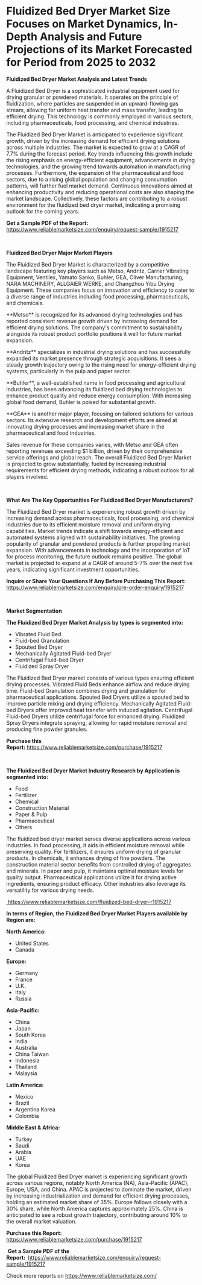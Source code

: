 <p><h1>Fluidized Bed Dryer Market Size Focuses on Market Dynamics, In-Depth Analysis and Future Projections of its Market Forecasted for Period from 2025 to 2032</h1></p><p><strong>Fluidized Bed Dryer Market Analysis and Latest Trends</strong></p>
<p><p>A Fluidized Bed Dryer is a sophisticated industrial equipment used for drying granular or powdered materials. It operates on the principle of fluidization, where particles are suspended in an upward-flowing gas stream, allowing for uniform heat transfer and mass transfer, leading to efficient drying. This technology is commonly employed in various sectors, including pharmaceuticals, food processing, and chemical industries.</p><p>The Fluidized Bed Dryer Market is anticipated to experience significant growth, driven by the increasing demand for efficient drying solutions across multiple industries. The market is expected to grow at a CAGR of 7.7% during the forecast period. Key trends influencing this growth include the rising emphasis on energy-efficient equipment, advancements in drying technologies, and the growing trend towards automation in manufacturing processes. Furthermore, the expansion of the pharmaceutical and food sectors, due to a rising global population and changing consumption patterns, will further fuel market demand. Continuous innovations aimed at enhancing productivity and reducing operational costs are also shaping the market landscape. Collectively, these factors are contributing to a robust environment for the fluidized bed dryer market, indicating a promising outlook for the coming years.</p></p>
<p><strong>Get a Sample PDF of the Report:&nbsp;</strong> <a href="https://www.reliablemarketsize.com/enquiry/request-sample/1915217?utm_campaign=2303&utm_medium=2&utm_source=Github&utm_content=ia&utm_term=20022025&utm_id=fluidized-bed-dryer">https://www.reliablemarketsize.com/enquiry/request-sample/1915217</a></p>
<p>&nbsp;</p>
<p><strong>Fluidized Bed Dryer Major Market Players</strong></p>
<p><p>The Fluidized Bed Dryer Market is characterized by a competitive landscape featuring key players such as Metso, Andritz, Carrier Vibrating Equipment, Ventilex, Yamato Sanko, Buhler, GEA, Oliver Manufacturing, NARA MACHINERY, ALLGAIER WERKE, and Changzhou Yibu Drying Equipment. These companies focus on innovation and efficiency to cater to a diverse range of industries including food processing, pharmaceuticals, and chemicals.</p><p>**Metso** is recognized for its advanced drying technologies and has reported consistent revenue growth driven by increasing demand for efficient drying solutions. The company's commitment to sustainability alongside its robust product portfolio positions it well for future market expansion.</p><p>**Andritz** specializes in industrial drying solutions and has successfully expanded its market presence through strategic acquisitions. It sees a steady growth trajectory owing to the rising need for energy-efficient drying systems, particularly in the pulp and paper sector.</p><p>**Buhler**, a well-established name in food processing and agricultural industries, has been advancing its fluidized bed drying technologies to enhance product quality and reduce energy consumption. With increasing global food demand, Buhler is poised for substantial growth.</p><p>**GEA** is another major player, focusing on tailored solutions for various sectors. Its extensive research and development efforts are aimed at innovating drying processes and increasing market share in the pharmaceutical and food industries.</p><p>Sales revenue for these companies varies, with Metso and GEA often reporting revenues exceeding $1 billion, driven by their comprehensive service offerings and global reach. The overall Fluidized Bed Dryer Market is projected to grow substantially, fueled by increasing industrial requirements for efficient drying methods, indicating a robust outlook for all players involved.</p></p>
<p>&nbsp;</p>
<p><strong>What Are The Key Opportunities For Fluidized Bed Dryer Manufacturers?</strong></p>
<p><p>The Fluidized Bed Dryer market is experiencing robust growth driven by increasing demand across pharmaceuticals, food processing, and chemical industries due to its efficient moisture removal and uniform drying capabilities. Market trends indicate a shift towards energy-efficient and automated systems aligned with sustainability initiatives. The growing popularity of granular and powdered products is further propelling market expansion. With advancements in technology and the incorporation of IoT for process monitoring, the future outlook remains positive. The global market is projected to expand at a CAGR of around 5-7% over the next five years, indicating significant investment opportunities.</p></p>
<p><strong>Inquire or Share Your Questions If Any Before Purchasing This Report:</strong> <a href="https://www.reliablemarketsize.com/enquiry/pre-order-enquiry/1915217?utm_campaign=2303&utm_medium=2&utm_source=Github&utm_content=ia&utm_term=20022025&utm_id=fluidized-bed-dryer">https://www.reliablemarketsize.com/enquiry/pre-order-enquiry/1915217</a></p>
<p>&nbsp;</p>
<p><strong>Market Segmentation</strong></p>
<p><strong>The Fluidized Bed Dryer Market Analysis by types is segmented into:</strong></p>
<p><ul><li>Vibrated Fluid Bed</li><li>Fluid-bed Granulation</li><li>Spouted Bed Dryer</li><li>Mechanically Agitated Fluid-bed Dryer</li><li>Centrifugal Fluid-bed Dryer</li><li>Fluidized Spray Dryer</li></ul></p>
<p><p>The Fluidized Bed Dryer market consists of various types ensuring efficient drying processes. Vibrated Fluid Beds enhance airflow and reduce drying time. Fluid-bed Granulation combines drying and granulation for pharmaceutical applications. Spouted Bed Dryers utilize a spouted bed to improve particle mixing and drying efficiency. Mechanically Agitated Fluid-bed Dryers offer improved heat transfer with induced agitation. Centrifugal Fluid-bed Dryers utilize centrifugal force for enhanced drying. Fluidized Spray Dryers integrate spraying, allowing for rapid moisture removal and producing fine powder granules.</p></p>
<p><strong>Purchase this Report:&nbsp;</strong><a href="https://www.reliablemarketsize.com/purchase/1915217?utm_campaign=2303&utm_medium=2&utm_source=Github&utm_content=ia&utm_term=20022025&utm_id=fluidized-bed-dryer">https://www.reliablemarketsize.com/purchase/1915217</a></p>
<p>&nbsp;</p>
<p><strong>The Fluidized Bed Dryer Market Industry Research by Application is segmented into:</strong></p>
<p><ul><li>Food</li><li>Fertilizer</li><li>Chemical</li><li>Construction Material</li><li>Paper & Pulp</li><li>Pharmaceutical</li><li>Others</li></ul></p>
<p><p>The fluidized bed dryer market serves diverse applications across various industries. In food processing, it aids in efficient moisture removal while preserving quality. For fertilizers, it ensures uniform drying of granular products. In chemicals, it enhances drying of fine powders. The construction material sector benefits from controlled drying of aggregates and minerals. In paper and pulp, it maintains optimal moisture levels for quality output. Pharmaceutical applications utilize it for drying active ingredients, ensuring product efficacy. Other industries also leverage its versatility for various drying needs.</p></p>
<p><a href="https://www.reliablemarketsize.com/fluidized-bed-dryer-r1915217?utm_campaign=2303&utm_medium=2&utm_source=Github&utm_content=ia&utm_term=20022025&utm_id=fluidized-bed-dryer">&nbsp;https://www.reliablemarketsize.com/fluidized-bed-dryer-r1915217</a></p>
<p><strong>In terms of Region, the Fluidized Bed Dryer Market Players available by Region are:</strong></p>
<p>
    <p> <strong> North America: </strong>
        <ul>
            <li>United States</li>
            <li>Canada</li>
        </ul>
        </p> 
    <p> <strong> Europe: </strong>
        <ul>
            <li>Germany</li>
            <li>France</li>
            <li>U.K.</li>
            <li>Italy</li>
            <li>Russia</li>
        </ul>
        </p> 
    <p> <strong> Asia-Pacific: </strong>
        <ul>
            <li>China</li>
            <li>Japan</li>
            <li>South Korea</li>
            <li>India</li>
            <li>Australia</li>
            <li>China Taiwan</li>
            <li>Indonesia</li>
            <li>Thailand</li>
            <li>Malaysia</li>
        </ul>
        </p> 
    <p> <strong> Latin America: </strong>
        <ul>
            <li>Mexico</li>
            <li>Brazil</li>
            <li>Argentina Korea</li>
            <li>Colombia</li>
        </ul>
        </p> 
    <p> <strong> Middle East & Africa: </strong>
        <ul>
            <li>Turkey</li>
            <li>Saudi</li>
            <li>Arabia</li>
            <li>UAE</li>
            <li>Korea</li>
        </ul>
    </p>
    </p>
<p><p>The global Fluidized Bed Dryer market is experiencing significant growth across various regions, notably North America (NA), Asia-Pacific (APAC), Europe, USA, and China. APAC is projected to dominate the market, driven by increasing industrialization and demand for efficient drying processes, holding an estimated market share of 35%. Europe follows closely with a 30% share, while North America captures approximately 25%. China is anticipated to see a robust growth trajectory, contributing around 10% to the overall market valuation.</p></p>
<p><strong>Purchase this Report: </strong><a href="https://www.reliablemarketsize.com/purchase/1915217?utm_campaign=2303&utm_medium=2&utm_source=Github&utm_content=ia&utm_term=20022025&utm_id=fluidized-bed-dryer">https://www.reliablemarketsize.com/purchase/1915217</a></p>
<p>&nbsp;<strong>Get a Sample PDF of the Report:&nbsp;&nbsp;</strong><a href="https://www.reliablemarketsize.com/enquiry/request-sample/1915217?utm_campaign=2303&utm_medium=2&utm_source=Github&utm_content=ia&utm_term=20022025&utm_id=fluidized-bed-dryer">https://www.reliablemarketsize.com/enquiry/request-sample/1915217</a></p>
<p><strong></strong></p>
<p>Check more reports on <a href="https://www.reliablemarketsize.com/?utm_campaign=2303&utm_medium=2&utm_source=Github&utm_content=ia&utm_term=20022025&utm_id=fluidized-bed-dryer">https://www.reliablemarketsize.com/</a></p>